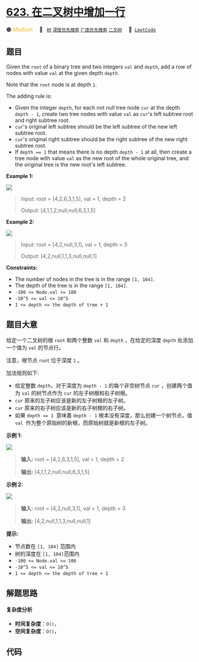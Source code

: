 # [623. 在二叉树中增加一行](https://leetcode.com/problems/add-one-row-to-tree)

🟠 <font color=#ffb800>Medium</font>&emsp; 🔖&ensp; [`树`](/leetcode/outline/tag/tree.md) [`深度优先搜索`](/leetcode/outline/tag/depth-first-search.md) [`广度优先搜索`](/leetcode/outline/tag/breadth-first-search.md) [`二叉树`](/leetcode/outline/tag/binary-tree.md)&emsp; 🔗&ensp;[`LeetCode`](https://leetcode.com/problems/add-one-row-to-tree)

## 题目

Given the `root` of a binary tree and two integers `val` and `depth`, add a
row of nodes with value `val` at the given depth `depth`.

Note that the `root` node is at depth `1`.

The adding rule is:

  * Given the integer `depth`, for each not null tree node `cur` at the depth `depth - 1`, create two tree nodes with value `val` as `cur`'s left subtree root and right subtree root.
  * `cur`'s original left subtree should be the left subtree of the new left subtree root.
  * `cur`'s original right subtree should be the right subtree of the new right subtree root.
  * If `depth == 1` that means there is no depth `depth - 1` at all, then create a tree node with value `val` as the new root of the whole original tree, and the original tree is the new root's left subtree.



**Example 1:**

![](https://assets.leetcode.com/uploads/2021/03/15/addrow-tree.jpg)

> Input: root = [4,2,6,3,1,5], val = 1, depth = 2
> 
> Output: [4,1,1,2,null,null,6,3,1,5]

**Example 2:**

![](https://assets.leetcode.com/uploads/2021/03/11/add2-tree.jpg)

> Input: root = [4,2,null,3,1], val = 1, depth = 3
> 
> Output: [4,2,null,1,1,3,null,null,1]

**Constraints:**

  * The number of nodes in the tree is in the range `[1, 104]`.
  * The depth of the tree is in the range `[1, 104]`.
  * `-100 <= Node.val <= 100`
  * `-10^5 <= val <= 10^5`
  * `1 <= depth <= the depth of tree + 1`


## 题目大意

给定一个二叉树的根 `root` 和两个整数 `val` 和 `depth` ，在给定的深度 `depth` 处添加一个值为 `val` 的节点行。

注意，根节点 `root` 位于深度 `1` 。

加法规则如下:

  * 给定整数 `depth`，对于深度为 `depth - 1` 的每个非空树节点 `cur` ，创建两个值为 `val` 的树节点作为 `cur` 的左子树根和右子树根。
  * `cur` 原来的左子树应该是新的左子树根的左子树。
  * `cur` 原来的右子树应该是新的右子树根的右子树。
  * 如果 `depth == 1 `意味着 `depth - 1` 根本没有深度，那么创建一个树节点，值 `val `作为整个原始树的新根，而原始树就是新根的左子树。



**示例 1:**

![](https://assets.leetcode.com/uploads/2021/03/15/addrow-tree.jpg)

> 
> 
> 
> 
> 
> **输入:** root = [4,2,6,3,1,5], val = 1, depth = 2
> 
> **输出:** [4,1,1,2,null,null,6,3,1,5]

**示例 2:**

![](https://assets.leetcode.com/uploads/2021/03/11/add2-tree.jpg)

> 
> 
> 
> 
> 
> **输入:** root = [4,2,null,3,1], val = 1, depth = 3
> 
> **输出:**  [4,2,null,1,1,3,null,null,1]
> 
> 



**提示:**

  * 节点数在 `[1, 104]` 范围内
  * 树的深度在 `[1, 104]`范围内
  * `-100 <= Node.val <= 100`
  * `-10^5 <= val <= 10^5`
  * `1 <= depth <= the depth of tree + 1`


## 解题思路

#### 复杂度分析

- **时间复杂度**：`O()`，
- **空间复杂度**：`O()`，

## 代码

```javascript

```